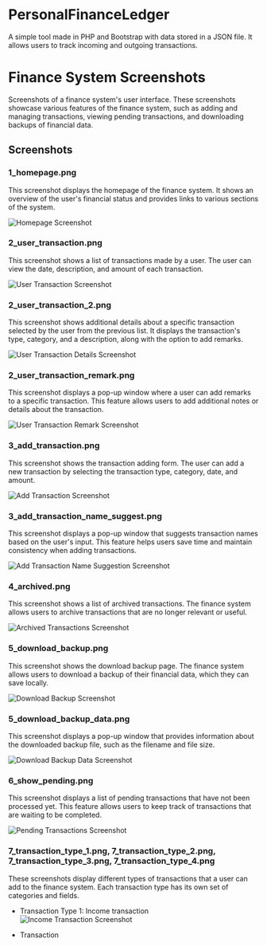 # PersonalFinanceLedger
A simple tool made in PHP and Bootstrap with data stored in a JSON file. It allows users to track incoming and outgoing transactions.



# Finance System Screenshots

Screenshots of a finance system's user interface. These screenshots showcase various features of the finance system, such as adding and managing transactions, viewing pending transactions, and downloading backups of financial data.

## Screenshots

### 1_homepage.png
This screenshot displays the homepage of the finance system. It shows an overview of the user's financial status and provides links to various sections of the system.

![Homepage Screenshot](/FINANCE%20SYSTEM%20SCREENSHOTS/1_homepage.png)

### 2_user_transaction.png
This screenshot shows a list of transactions made by a user. The user can view the date, description, and amount of each transaction.

![User Transaction Screenshot](/FINANCE%20SYSTEM%20SCREENSHOTS/2_user_transaction.png)

### 2_user_transaction_2.png
This screenshot shows additional details about a specific transaction selected by the user from the previous list. It displays the transaction's type, category, and a description, along with the option to add remarks.

![User Transaction Details Screenshot](/FINANCE%20SYSTEM%20SCREENSHOTS/2_user_transaction_2.png)

### 2_user_transaction_remark.png
This screenshot displays a pop-up window where a user can add remarks to a specific transaction. This feature allows users to add additional notes or details about the transaction.

![User Transaction Remark Screenshot](/FINANCE%20SYSTEM%20SCREENSHOTS/2_user_transaction_remark.png)

### 3_add_transaction.png
This screenshot shows the transaction adding form. The user can add a new transaction by selecting the transaction type, category, date, and amount.

![Add Transaction Screenshot](/FINANCE%20SYSTEM%20SCREENSHOTS/3_add_transaction.png)

### 3_add_transaction_name_suggest.png
This screenshot displays a pop-up window that suggests transaction names based on the user's input. This feature helps users save time and maintain consistency when adding transactions.

![Add Transaction Name Suggestion Screenshot](/FINANCE%20SYSTEM%20SCREENSHOTS/3_add_transaction_name_suggest.png)

### 4_archived.png
This screenshot shows a list of archived transactions. The finance system allows users to archive transactions that are no longer relevant or useful.

![Archived Transactions Screenshot](/FINANCE%20SYSTEM%20SCREENSHOTS/4_archived.png)

### 5_download_backup.png
This screenshot shows the download backup page. The finance system allows users to download a backup of their financial data, which they can save locally.

![Download Backup Screenshot](/FINANCE%20SYSTEM%20SCREENSHOTS/5_download_backup.png)

### 5_download_backup_data.png
This screenshot displays a pop-up window that provides information about the downloaded backup file, such as the filename and file size.

![Download Backup Data Screenshot](/FINANCE%20SYSTEM%20SCREENSHOTS/5_download_backup_data.png)

### 6_show_pending.png
This screenshot displays a list of pending transactions that have not been processed yet. This feature allows users to keep track of transactions that are waiting to be completed.

![Pending Transactions Screenshot](/FINANCE%20SYSTEM%20SCREENSHOTS/6_show_pending.png)

### 7_transaction_type_1.png, 7_transaction_type_2.png, 7_transaction_type_3.png, 7_transaction_type_4.png
These screenshots display different types of transactions that a user can add to the finance system. Each transaction type has its own set of categories and fields.

- Transaction Type 1: Income transaction
![Income Transaction Screenshot](/FINANCE%20SYSTEM%20SCREENSHOTS/7_transaction_type_1.png)

- Transaction
